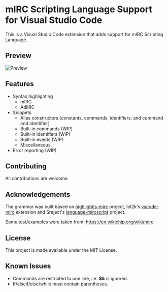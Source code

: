 # mIRC Scripting Language Support for Visual Studio Code

This is a Visual Studio Code extension that adds support for mIRC Scripting Language.

## Preview

![Preview](preview.gif)

## Features

- Syntax highlighting
  - mIRC
  - AdiIRC
- Snippets
  - Alias constructors (constants, commands, identifiers, and command and identifier)
  - Built-in commands (WIP)
  - Built-in identifiers (WIP)
  - Built-in events (WIP)
  - Miscellaneous
- Error reporting (WIP)

## Contributing

All contributions are welcome.

## Acknowledgements

The grammar was built based on
[highlightjs-mirc](https://github.com/highlightjs/highlightjs-mirc) project,
lol2k's [vscode-mirc](https://github.com/lol2k/vscode-mirc) extension and
Sreject's [language-mircscript](https://github.com/SReject/language-mircscript) project.

Some test/examples were taken from: <https://en.wikichip.org/wiki/mirc>

## License

This project is made available under the MIT License.

## Known Issues

- Commands are restrcited to one line, i.e. **\$&** is ignored.
- If/elseif/else/while must contain parentheses.
